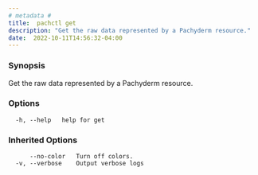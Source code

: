 ```yaml
---
# metadata # 
title:  pachctl get
description: "Get the raw data represented by a Pachyderm resource."
date:  2022-10-11T14:56:32-04:00
---
```


### Synopsis

Get the raw data represented by a Pachyderm resource.

### Options

```
  -h, --help   help for get
```

### Inherited Options

```
      --no-color   Turn off colors.
  -v, --verbose    Output verbose logs
```

